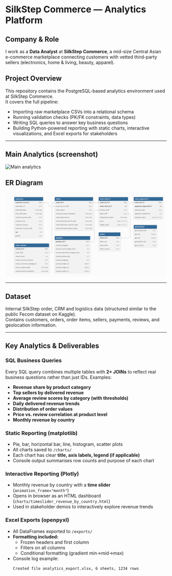 # SilkStep Commerce — Analytics Platform

## Company & Role
I work as a **Data Analyst** at **SilkStep Commerce**, a mid-size Central Asian e-commerce marketplace connecting customers with vetted third-party sellers (electronics, home & living, beauty, apparel).

## Project Overview
This repository contains the PostgreSQL-based analytics environment used at SilkStep Commerce.  
It covers the full pipeline:

- Importing raw marketplace CSVs into a relational schema  
- Running validation checks (PK/FK constraints, data types)  
- Writing SQL queries to answer key business questions  
- Building Python-powered reporting with static charts, interactive visualizations, and Excel exports for stakeholders  

---

## Main Analytics (screenshot)

![Main analytics](01_pie_revenue_by_category.png) 
[](02_bar_top_sellers_by_revenue.png)
[](03_barh_avg_review_by_category.png)

## ER Diagram

![ER Diagram](er/er-diagram.png)

---

## Dataset
Internal SilkStep order, CRM and logistics data (structured similar to the public Fecom dataset on Kaggle).  
Contains customers, orders, order items, sellers, payments, reviews, and geolocation information.

---

## Key Analytics & Deliverables

### SQL Business Queries
Every SQL query combines multiple tables with **2+ JOINs** to reflect real business questions rather than just IDs. Examples:

- **Revenue share by product category**  
- **Top sellers by delivered revenue**  
- **Average review scores by category (with thresholds)**  
- **Daily delivered revenue trends**  
- **Distribution of order values**  
- **Price vs. review correlation at product level**  
- **Monthly revenue by country**

### Static Reporting (matplotlib)
- Pie, bar, horizontal bar, line, histogram, scatter plots  
- All charts saved to `/charts/`  
- Each chart has clear **title, axis labels, legend (if applicable)**  
- Console output summarises row counts and purpose of each chart  

### Interactive Reporting (Plotly)
- Monthly revenue by country with a **time slider** (`animation_frame="month"`)  
- Opens in browser as an HTML dashboard (`charts/timeslider_revenue_by_country.html`)  
- Used in stakeholder demos to interactively explore revenue trends  

### Excel Exports (openpyxl)
- All DataFrames exported to `/exports/`  
- **Formatting included:**  
  - Frozen headers and first column  
  - Filters on all columns  
  - Conditional formatting (gradient min→mid→max)  
- Console log example:  
  ```text
  Created file analytics_export.xlsx, 6 sheets, 1234 rows
